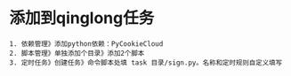 # 添加到qinglong任务

~~~
1. 依赖管理》添加python依赖：PyCookieCloud
2. 脚本管理》单独添加个目录》添加2个脚本
3. 定时任务》创建任务》命令脚本处填 task 目录/sign.py。名称和定时规则自定义填写
~~~
